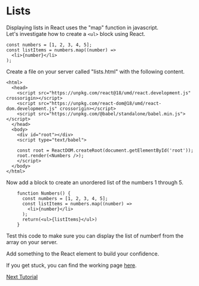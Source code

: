 # Lists
Displaying lists in React uses the "map" function in javascript.  
Let's investigate how to create a ```<ul>``` block using React.
```
const numbers = [1, 2, 3, 4, 5];
const listItems = numbers.map((number) =>
  <li>{number}</li>
);
```
Create a file on your server called "lists.html" with the following content.
```
<html>
  <head>
    <script src="https://unpkg.com/react@18/umd/react.development.js" crossorigin></script>
    <script src="https://unpkg.com/react-dom@18/umd/react-dom.development.js" crossorigin></script>
    <script src="https://unpkg.com/@babel/standalone/babel.min.js"></script>
  </head>
  <body>
    <div id="root"></div>
    <script type="text/babel">  
    
    const root = ReactDOM.createRoot(document.getElementById('root'));
    root.render(<Numbers />);
    </script>
  </body>
</html>
```
Now add a block to create an unordered list of the numbers 1 through 5.
```
    function Numbers() { 
      const numbers = [1, 2, 3, 4, 5];
      const listItems = numbers.map((number) =>
        <li>{number}</li>
      );
      return(<ul>{listItems}</ul>)
    }
```
Test this code to make sure you can display the list of numberf from the array on your server.
  
Add something to the React element to build your confidence.
  
If you get stuck, you can find the working page [here](lists.html).
  
[Next Tutorial](forms.md)
